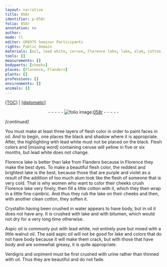 ```yaml
---
layout: narrative
title: 058r
identifier: p-058r
folio: 058r
annotation: no
author:
mode: tl
editor: GR8975 Seminar Participants
rights: Public Domain
materials: [oil, lead white, ceruse, Florence lake, lake, alum, cotton, cambric, Crystallin, water, bitumen, Aspic oil, walnut oil, aspic oil, Verdigris, orpiment, urine]
tools: []
measurements: []
bodyparts: [cheeks]
places: [Florence, Flanders]
plants: []
professions: []
environments: []
animals: []
---
```


<p><a href="{{ site.baseurl }}/translation/">[TOC]</a> | <a href="{{ site.baseurl }}/_texts/p-058r_tc.md/">[diplomatic]</a></p><div class="folio" align="center">- - - - - <a href="http://gallica.bnf.fr/ark:/12148/btv1b10500001g/f121.image" target="_blank"><img src="https://cu-mkp.github.io/2017-workshop-edition/assets/photo-icon.png" alt="folio image: " style="display:inline-block; margin-bottom:-3px;"/>058r</a> - - - - - </div>  
 
*[continued]*
  
You must make at least three layers of flesh color in order to paint faces in <span class="m">oil</span>. And to begin, one places the black and shadow where it is appropriate. After, the highlighting with <span class="m">lead white</span> must not be placed on the black. Flesh colors and [missing word] containing <span class="m">ceruse</span> will yellow in five or six months, but <span class="m">lead white</span> does not change.
 
<span class="m"><span class="pl">Florence</span> lake</span> is better than <span class="sup"><span class="m">lake</span></span> from <span class="pl">Flanders</span> because in <span class="pl">Florence</span> they make the best dyes. To make a beautiful flesh color, the reddest and brightest <span class="m">lake</span> is the best, because those that are purple and violet as a result of the addition of too much <span class="m">alum</span> look like the flesh of someone that is very cold. That is why women who want to color their cheeks crush <span class="m"><span class="pl">Florence</span> lake</span> very finely, then fill a little <span class="m">cotton</span> with it, which they then wrap in a little fine <span class="m">cambric</span>. And thus they rub the <span class="m">lake</span> on their <span class="bp">cheeks</span> and then, with another clean <span class="m">cotton</span>, they soften it.
 
<span class="m">Crystallin</span> having been crushed in <span class="m">water</span> appears to have body, but in <span class="m">oil</span> it does not have any. It is crushed with <span class="m">lake</span> and with <span class="m">bitumen</span>, which would not dry for a very long time otherwise.
 
<span class="m">Aspic oil</span> is commonly put with <span class="m">lead white</span>, not entirely pure but mixed with a little <span class="m">walnut oil</span>. The said <span class="m">aspic oil</span> will not be good for <span class="m">lake</span> and colors that do not have body because it will make them crack, but with those that have body and are somewhat greasy, it is quite appropriate.
 
<span class="m">Verdigris</span> and <span class="m">orpiment</span> must be first crushed with <span class="m">urine</span> rather than thinned with <span class="m">oil</span>. Thus they are beautiful and do not fade.
 
